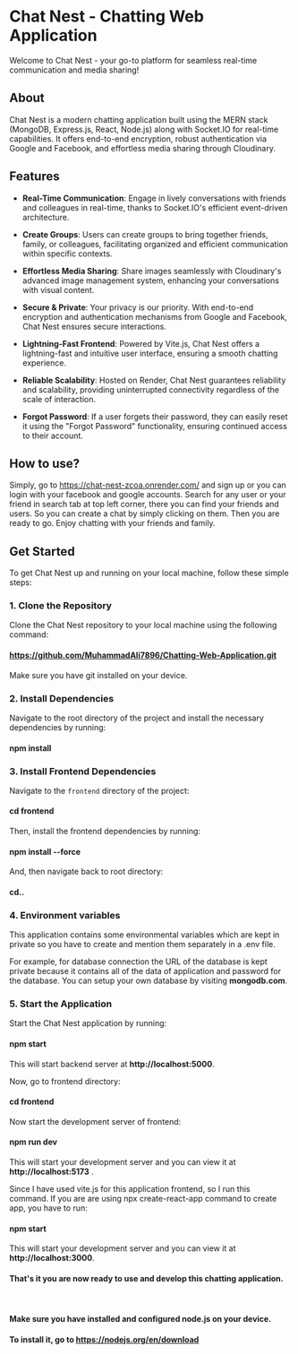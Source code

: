 # Chat Nest - Chatting Web Application

Welcome to Chat Nest - your go-to platform for seamless real-time communication and media sharing!

## About

Chat Nest is a modern chatting application built using the MERN stack (MongoDB, Express.js, React, Node.js) along with Socket.IO for real-time capabilities. It offers end-to-end encryption, robust authentication via Google and Facebook, and effortless media sharing through Cloudinary.

## Features

- **Real-Time Communication**: Engage in lively conversations with friends and colleagues in real-time, thanks to Socket.IO's efficient event-driven architecture.

- **Create Groups**: Users can create groups to bring together friends, family, or colleagues, facilitating organized and efficient communication within specific contexts.
  
- **Effortless Media Sharing**: Share images seamlessly with Cloudinary's advanced image management system, enhancing your conversations with visual content.

- **Secure & Private**: Your privacy is our priority. With end-to-end encryption and authentication mechanisms from Google and Facebook, Chat Nest ensures secure interactions.
  
- **Lightning-Fast Frontend**: Powered by Vite.js, Chat Nest offers a lightning-fast and intuitive user interface, ensuring a smooth chatting experience.
  
- **Reliable Scalability**: Hosted on Render, Chat Nest guarantees reliability and scalability, providing uninterrupted connectivity regardless of the scale of interaction.

- **Forgot Password**: If a user forgets their password, they can easily reset it using the "Forgot Password" functionality, ensuring continued access to their account.

## How to use?

Simply, go to https://chat-nest-zcoa.onrender.com/ and sign up or you can login with your facebook and google accounts. Search for any user or your friend in search tab at top left corner, there you can find your friends and users. So you can create a chat by simply clicking on them.
Then you are ready to go. Enjoy chatting with your friends and family.

## Get Started

To get Chat Nest up and running on your local machine, follow these simple steps:

### 1. Clone the Repository

Clone the Chat Nest repository to your local machine using the following command:

#### https://github.com/MuhammadAli7896/Chatting-Web-Application.git

Make sure you have git installed on your device.

### 2. Install Dependencies

Navigate to the root directory of the project and install the necessary dependencies by running:

#### npm install 

### 3. Install Frontend Dependencies

Navigate to the `frontend` directory of the project:

#### cd frontend

Then, install the frontend dependencies by running:

#### npm install --force

And, then navigate back to root directory:

#### cd..

### 4. Environment variables 

This application contains some environmental variables which are kept in private so you have to create and mention them separately in a .env file.

For example, for database connection the URL of the database is kept private because it contains all of the data of application and password for the database. You can setup your own database by visiting **mongodb.com**.

### 5. Start the Application

Start the Chat Nest application by running:

#### npm start

This will start backend server at **http://localhost:5000**.

Now, go to frontend directory:

#### cd frontend

Now start the development server of frontend:

#### npm run dev

This will start your development server and you can view it at **http://localhost:5173** .

Since I have used vite.js for this application frontend, so I run this command. If you are are using npx create-react-app command to create app, you have to run:

#### npm start

This will start your development server and you can view it at **http://localhost:3000**.

#### That's it you are now ready to use and develop this chatting application.
<br/>

#### Make sure you have installed and configured node.js on your device.
#### To install it, go to **https://nodejs.org/en/download**
